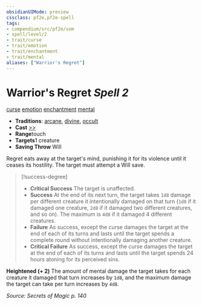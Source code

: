```yaml
---
obsidianUIMode: preview
cssclass: pf2e,pf2e-spell
tags:
- compendium/src/pf2e/som
- spell/level/2
- trait/curse
- trait/emotion
- trait/enchantment
- trait/mental
aliases: ["Warrior's Regret"]
---
```

# Warrior's Regret *Spell 2*   
[curse](/rules/traits/curse.md)  [emotion](/rules/traits/emotion.md)  [enchantment](/rules/traits/enchantment.md)  [mental](/rules/traits/mental.md)  

- **Traditions**: [arcane](/rules/traits/arcane.md), [divine](/rules/traits/divine.md), [occult](/rules/traits/occult.md)
- **Cast** [>>](/rules/core-rulebook/chapter-9-playing-the-game.md#Actions "Two-Action") 
- **Range**touch
- **Targets**1 creature
- **Saving Throw** Will

Regret eats away at the target's mind, punishing it for its violence until it ceases its hostility. The target must attempt a Will save.

> [!success-degree] 
> - **Critical Success** The target is unaffected.
> - **Success** At the end of its next turn, the target takes `1d8` damage per different creature it intentionally damaged on that turn (`1d8` if it damaged one creature, `2d8` if it damaged two different creatures, and so on). The maximum is `4d8` if it damaged 4 different creatures.
> - **Failure** As success, except the curse damages the target at the end of each of its turns and lasts until the target spends a complete round without intentionally damaging another creature.
> - **Critical Failure** As success, except the curse damages the target at the end of each of its turns and lasts until the target spends 24 hours atoning for its perceived sins.

**Heightened (+ 2)** The amount of mental damage the target takes for each creature it damaged that turn increases by `1d8`, and the maximum damage the target can take per turn increases by `4d8`.

*Source: Secrets of Magic p. 140*